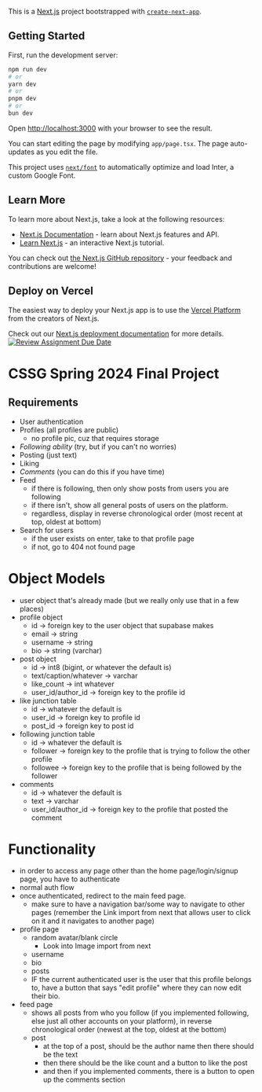 This is a [Next.js](https://nextjs.org/) project bootstrapped with [`create-next-app`](https://github.com/vercel/next.js/tree/canary/packages/create-next-app).

## Getting Started

First, run the development server:

```bash
npm run dev
# or
yarn dev
# or
pnpm dev
# or
bun dev
```

Open [http://localhost:3000](http://localhost:3000) with your browser to see the result.

You can start editing the page by modifying `app/page.tsx`. The page auto-updates as you edit the file.

This project uses [`next/font`](https://nextjs.org/docs/basic-features/font-optimization) to automatically optimize and load Inter, a custom Google Font.

## Learn More

To learn more about Next.js, take a look at the following resources:

- [Next.js Documentation](https://nextjs.org/docs) - learn about Next.js features and API.
- [Learn Next.js](https://nextjs.org/learn) - an interactive Next.js tutorial.

You can check out [the Next.js GitHub repository](https://github.com/vercel/next.js/) - your feedback and contributions are welcome!

## Deploy on Vercel

The easiest way to deploy your Next.js app is to use the [Vercel Platform](https://vercel.com/new?utm_medium=default-template&filter=next.js&utm_source=create-next-app&utm_campaign=create-next-app-readme) from the creators of Next.js.

Check out our [Next.js deployment documentation](https://nextjs.org/docs/deployment) for more details.
[![Review Assignment Due Date](https://classroom.github.com/assets/deadline-readme-button-24ddc0f5d75046c5622901739e7c5dd533143b0c8e959d652212380cedb1ea36.svg)](https://classroom.github.com/a/kLTGHb0g)
# CSSG Spring 2024 Final Project

## Requirements 

- User authentication
- Profiles (all profiles are public)
  - no profile pic, cuz that requires storage
- _Following ability_ (try, but if you can't no worries)
- Posting (just text)
- Liking
- _Comments_ (you can do this if you have time)
- Feed
  - if there is following, then only show posts from users you are following
  - if there isn't, show all general posts of users on the platform.
  - regardless, display in reverse chronological order (most recent at top, oldest at bottom)
- Search for users
  - if the user exists on enter, take to that profile page
  - if not, go to 404 not found page
 
# Object Models

- user object that's already made (but we really only use that in a few places)
- profile object
  - id -> foreign key to the user object that supabase makes
  - email -> string 
  - username -> string
  - bio -> string (varchar)
- post object
  - id -> int8 (bigint, or whatever the default is)
  - text/caption/whatever -> varchar
  - like_count -> int whatever
  - user_id/author_id -> foreign key to the profile id
- like junction table
  - id -> whatever the default is
  - user_id -> foreign key to profile id
  - post_id -> foreign key to post id
- following junction table
  - id -> whatever the default is
  - follower -> foreign key to the profile that is trying to follow the other profile
  - followee -> foreign key to the profile that is being followed by the follower
- comments
  - id -> whatever the default is
  - text -> varchar
  - user_id/author_id -> foreign key to the profile that posted the comment
 
# Functionality
- in order to access any page other than the home page/login/signup page, you have to authenticate
- normal auth flow
- once authenticated, redirect to the main feed page.
  - make sure to have a navigation bar/some way to navigate to other pages (remember the Link import from next that allows user to click on it and it navigates to another page)
- profile page
  - random avatar/blank circle
    - Look into Image import from next
  - username
  - bio
  - posts
  - IF the current authenticated user is the user that this profile belongs to, have a button that says "edit profile" where they can now edit their bio.
- feed page
  - shows all posts from who you follow (if you implemented following, else just all other accounts on your platform), in reverse chronological order (newest at the top, oldest at the bottom)
  - post
    - at the top of a post, should be the author name
    then there should be the text
    - then there should be the like count and a button to like the post
    - and then if you implemented comments, there is a button to open up the comments section

